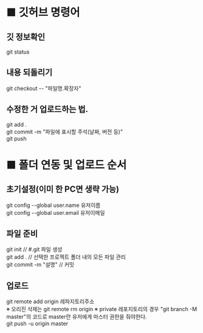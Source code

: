 # ■ 깃허브 명령어
## 깃 정보확인
git status

## 내용 되돌리기
git checkout -- "파일명.확장자"

## 수정한 거 업로드하는 법.
git add .  
git commit -m "파일에 표시할 주석(날짜, 버전 등)"  
git push

# ■ 폴더 연동 및 업로드 순서
## 초기설정(이미 한 PC면 생략 가능)
git config --global user.name 유저이름  
git config --global user.email 유저이메일  

## 파일 준비
git init // #.git 파일 생성  
git add . // 선택한 프로젝트 폴더 내의 모든 파일 관리  
git commit -m "설명" // 커밋  

## 업로드
git remote add origin 레파지토리주소  
※ 오리진 삭제는 git remote rm origin 
※ private 레포지토리의 경우 "git branch -M master"의 코드로 master란 유저에게 마스터 권한을 줘야한다.  
git push -u origin master  
